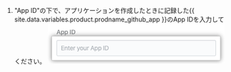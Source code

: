 1. "App ID"の下で、アプリケーションを作成したときに記録した{{ site.data.variables.product.prodname_github_app }}のApp IDを入力してください。 ![App IDフィールド](/assets/images/help/insights/app-id.png)
